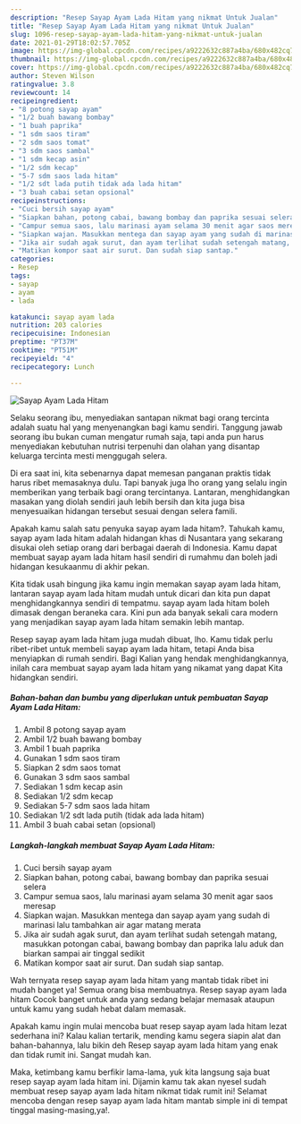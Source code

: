 ```yaml
---
description: "Resep Sayap Ayam Lada Hitam yang nikmat Untuk Jualan"
title: "Resep Sayap Ayam Lada Hitam yang nikmat Untuk Jualan"
slug: 1096-resep-sayap-ayam-lada-hitam-yang-nikmat-untuk-jualan
date: 2021-01-29T18:02:57.705Z
image: https://img-global.cpcdn.com/recipes/a9222632c887a4ba/680x482cq70/sayap-ayam-lada-hitam-foto-resep-utama.jpg
thumbnail: https://img-global.cpcdn.com/recipes/a9222632c887a4ba/680x482cq70/sayap-ayam-lada-hitam-foto-resep-utama.jpg
cover: https://img-global.cpcdn.com/recipes/a9222632c887a4ba/680x482cq70/sayap-ayam-lada-hitam-foto-resep-utama.jpg
author: Steven Wilson
ratingvalue: 3.8
reviewcount: 14
recipeingredient:
- "8 potong sayap ayam"
- "1/2 buah bawang bombay"
- "1 buah paprika"
- "1 sdm saos tiram"
- "2 sdm saos tomat"
- "3 sdm saos sambal"
- "1 sdm kecap asin"
- "1/2 sdm kecap"
- "5-7 sdm saos lada hitam"
- "1/2 sdt lada putih tidak ada lada hitam"
- "3 buah cabai setan opsional"
recipeinstructions:
- "Cuci bersih sayap ayam"
- "Siapkan bahan, potong cabai, bawang bombay dan paprika sesuai selera"
- "Campur semua saos, lalu marinasi ayam selama 30 menit agar saos meresap"
- "Siapkan wajan. Masukkan mentega dan sayap ayam yang sudah di marinasi lalu tambahkan air agar matang merata"
- "Jika air sudah agak surut, dan ayam terlihat sudah setengah matang, masukkan potongan cabai, bawang bombay dan paprika lalu aduk dan biarkan sampai air tinggal sedikit"
- "Matikan kompor saat air surut. Dan sudah siap santap."
categories:
- Resep
tags:
- sayap
- ayam
- lada

katakunci: sayap ayam lada 
nutrition: 203 calories
recipecuisine: Indonesian
preptime: "PT37M"
cooktime: "PT51M"
recipeyield: "4"
recipecategory: Lunch

---
```



![Sayap Ayam Lada Hitam](https://img-global.cpcdn.com/recipes/a9222632c887a4ba/680x482cq70/sayap-ayam-lada-hitam-foto-resep-utama.jpg)

Selaku seorang ibu, menyediakan santapan nikmat bagi orang tercinta adalah suatu hal yang menyenangkan bagi kamu sendiri. Tanggung jawab seorang ibu bukan cuman mengatur rumah saja, tapi anda pun harus menyediakan kebutuhan nutrisi terpenuhi dan olahan yang disantap keluarga tercinta mesti menggugah selera.

Di era  saat ini, kita sebenarnya dapat memesan panganan praktis tidak harus ribet memasaknya dulu. Tapi banyak juga lho orang yang selalu ingin memberikan yang terbaik bagi orang tercintanya. Lantaran, menghidangkan masakan yang diolah sendiri jauh lebih bersih dan kita juga bisa menyesuaikan hidangan tersebut sesuai dengan selera famili. 



Apakah kamu salah satu penyuka sayap ayam lada hitam?. Tahukah kamu, sayap ayam lada hitam adalah hidangan khas di Nusantara yang sekarang disukai oleh setiap orang dari berbagai daerah di Indonesia. Kamu dapat membuat sayap ayam lada hitam hasil sendiri di rumahmu dan boleh jadi hidangan kesukaanmu di akhir pekan.

Kita tidak usah bingung jika kamu ingin memakan sayap ayam lada hitam, lantaran sayap ayam lada hitam mudah untuk dicari dan kita pun dapat menghidangkannya sendiri di tempatmu. sayap ayam lada hitam boleh dimasak dengan beraneka cara. Kini pun ada banyak sekali cara modern yang menjadikan sayap ayam lada hitam semakin lebih mantap.

Resep sayap ayam lada hitam juga mudah dibuat, lho. Kamu tidak perlu ribet-ribet untuk membeli sayap ayam lada hitam, tetapi Anda bisa menyiapkan di rumah sendiri. Bagi Kalian yang hendak menghidangkannya, inilah cara membuat sayap ayam lada hitam yang nikamat yang dapat Kita hidangkan sendiri.

<!--inarticleads1-->

##### Bahan-bahan dan bumbu yang diperlukan untuk pembuatan Sayap Ayam Lada Hitam:

1. Ambil 8 potong sayap ayam
1. Ambil 1/2 buah bawang bombay
1. Ambil 1 buah paprika
1. Gunakan 1 sdm saos tiram
1. Siapkan 2 sdm saos tomat
1. Gunakan 3 sdm saos sambal
1. Sediakan 1 sdm kecap asin
1. Sediakan 1/2 sdm kecap
1. Sediakan 5-7 sdm saos lada hitam
1. Sediakan 1/2 sdt lada putih (tidak ada lada hitam)
1. Ambil 3 buah cabai setan (opsional)




<!--inarticleads2-->

##### Langkah-langkah membuat Sayap Ayam Lada Hitam:

1. Cuci bersih sayap ayam
1. Siapkan bahan, potong cabai, bawang bombay dan paprika sesuai selera
1. Campur semua saos, lalu marinasi ayam selama 30 menit agar saos meresap
1. Siapkan wajan. Masukkan mentega dan sayap ayam yang sudah di marinasi lalu tambahkan air agar matang merata
1. Jika air sudah agak surut, dan ayam terlihat sudah setengah matang, masukkan potongan cabai, bawang bombay dan paprika lalu aduk dan biarkan sampai air tinggal sedikit
1. Matikan kompor saat air surut. Dan sudah siap santap.




Wah ternyata resep sayap ayam lada hitam yang mantab tidak ribet ini mudah banget ya! Semua orang bisa membuatnya. Resep sayap ayam lada hitam Cocok banget untuk anda yang sedang belajar memasak ataupun untuk kamu yang sudah hebat dalam memasak.

Apakah kamu ingin mulai mencoba buat resep sayap ayam lada hitam lezat sederhana ini? Kalau kalian tertarik, mending kamu segera siapin alat dan bahan-bahannya, lalu bikin deh Resep sayap ayam lada hitam yang enak dan tidak rumit ini. Sangat mudah kan. 

Maka, ketimbang kamu berfikir lama-lama, yuk kita langsung saja buat resep sayap ayam lada hitam ini. Dijamin kamu tak akan nyesel sudah membuat resep sayap ayam lada hitam nikmat tidak rumit ini! Selamat mencoba dengan resep sayap ayam lada hitam mantab simple ini di tempat tinggal masing-masing,ya!.

